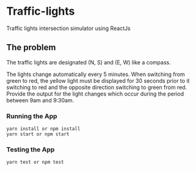 # Traffic-lights
Traffic lights intersection simulator using ReactJs

## The problem
The traffic lights are designated (N, S) and (E, W) like a compass.

The lights change automatically every 5 minutes.
When switching from green to red, the yellow light must be displayed for 30 seconds prior to it switching to red and the opposite direction switching to green from red.
Provide the output for the light changes which occur during the period between 9am and 9:30am.

### Running the App
```shell
yarn install or npm install
yarn start or npm start
```

### Testing the App
```shell
yarn test or npm test
```
